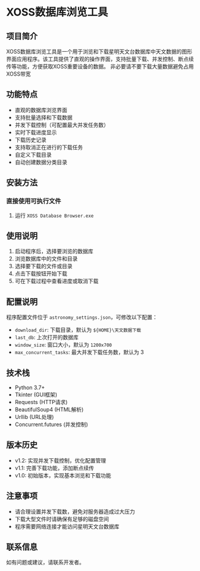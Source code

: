 # XOSS数据库浏览工具

## 项目简介
XOSS数据库浏览工具是一个用于浏览和下载星明天文台数据库中天文数据的图形界面应用程序。该工具提供了直观的操作界面，支持批量下载、并发控制、断点续传等功能，方便获取XOSS重要设备的数据。
非必要请不要下载大量数据避免占用XOSS带宽

## 功能特点
- 直观的数据库浏览界面
- 支持批量选择和下载数据
- 并发下载控制（可配置最大并发任务数）
- 实时下载进度显示
- 下载历史记录
- 支持取消正在进行的下载任务
- 自定义下载目录
- 自动创建数据分类目录

## 安装方法
### 直接使用可执行文件
1. 运行 `XOSS Database Browser.exe`

## 使用说明
1. 启动程序后，选择要浏览的数据库
2. 浏览数据库中的文件和目录
3. 选择要下载的文件或目录
4. 点击下载按钮开始下载
5. 可在下载过程中查看进度或取消下载

## 配置说明
程序配置文件位于 `astronomy_settings.json`，可修改以下配置：
- `download_dir`: 下载目录，默认为 `${HOME}\天文数据下载`
- `last_db`: 上次打开的数据库
- `window_size`: 窗口大小，默认为 `1200x700`
- `max_concurrent_tasks`: 最大并发下载任务数，默认为 3

## 技术栈
- Python 3.7+
- Tkinter (GUI框架)
- Requests (HTTP请求)
- BeautifulSoup4 (HTML解析)
- Urllib (URL处理)
- Concurrent.futures (并发控制)

## 版本历史
- v1.2: 实现并发下载控制，优化配置管理
- v1.1: 完善下载功能，添加断点续传
- v1.0: 初始版本，实现基本浏览和下载功能

## 注意事项
- 请合理设置并发下载数，避免对服务器造成过大压力
- 下载大型文件时请确保有足够的磁盘空间
- 程序需要网络连接才能访问星明天文台数据库

## 联系信息

如有问题或建议，请联系开发者。
